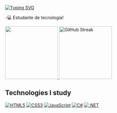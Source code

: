 [![Typing SVG](https://readme-typing-svg.demolab.com?font=Fira+Code&pause=1000&color=1D35F7&random=false&width=435&lines=Hello+world%2C++i'm+Ant%C3%B4nio)](https://git.io/typing-svg)

-💻 Estudante de tecnologia!

<div>
<a href="https://github.com/TypeSWITCh21"> <img height="170em" src="https://github-readme-stats.vercel.app/api/top-langs/?username=TypeSWITCh21&layout=compact&theme=tokyonight"/> <a href="https://git.io/streak-stats">
<a href="https://git.io/streak-stats">
<img height="170em" src="https://streak-stats.demolab.com?user=TypeSWITCh21&theme=tokyonight" alt="GitHub Streak" /></a>

  ## Technologies I study
<div style="display: inline_block">
    <a href="#"><img align="center" alt="HTML5" src="https://img.shields.io/badge/HTML5-E34F26?style=for-the-badge&logo=html5&logoColor=white"/></a>
    <a href="#"><img align="center" alt="CSS3" src="https://img.shields.io/badge/CSS3-1572B6?style=for-the-badge&logo=css3&logoColor=white"/></a>
    <a href="#"><img align="center" alt="JavaScript" src="https://img.shields.io/badge/JavaScript-323330?style=for-the-badge&logo=javascript&logoColor=F7DF1E"/></a>
    <a href="#"><img align="center" alt="C#" src="https://img.shields.io/badge/C%23-239120?style=for-the-badge&logo=c-sharp&logoColor=white"/></a>
    <a href="#"><img align="center" alt=".NET" src="https://img.shields.io/badge/.NET-512BD4?style=for-the-badge&logo=dotnet&logoColor=white"/></a>
</div>
</div>
